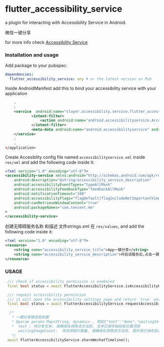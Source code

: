 # flutter_accessibility_service

a plugin for interacting with Accessibility Service in Android.

微信一键分享

for more info check [Accessibility Service](https://developer.android.com/reference/android/accessibilityservice/AccessibilityService)

### Installation and usage

Add package to your pubspec:

```yaml
dependencies:
  flutter_accessibility_service: any # or the latest version on Pub
```

Inside AndroidManifest add this to bind your accessibility service with your application

```xml
    .
    .
    <service  android:name="slayer.accessibility.service.flutter_accessibility_service.AccessibilityListener" android:label="@string/accessibility_service_title" android:permission="android.permission.BIND_ACCESSIBILITY_SERVICE">
            <intent-filter>
                <action android:name="android.accessibilityservice.AccessibilityService" />
            </intent-filter>
            <meta-data android:name="android.accessibilityservice" android:resource="@xml/accessibilityservice" />
    </service>
    .
    .
</application>

```

Create Accesiblity config file named `accessibilityservice.xml` inside `res/xml` and add the following code inside it:

```xml
<?xml version="1.0" encoding="utf-8"?>
<accessibility-service xmlns:android="http://schemas.android.com/apk/res/android"
    android:description="@string/accessibility_service_description" 
    android:accessibilityEventTypes="typeAllMask"
    android:accessibilityFeedbackType="feedbackAllMask"
    android:notificationTimeout="100"
    android:accessibilityFlags="flagDefault|flagIncludeNotImportantViews|flagRetrieveInteractiveWindows"
    android:canRetrieveWindowContent="true"
    android:packageNames="com.tencent.mm"
>
</accessibility-service>

```

创建无障碍服务名称 和描述 文件strings.xml  在 `res/values`, and add the following code inside it:
```xml
<?xml version="1.0" encoding="utf-8"?>
<resource>
    <string name="accessibility_service_title">App一键分享</string>
    <string name="accessibility_service_description">开启该服务后,点击一键分享即可帮您自动粘贴文字,自动选择图片,无需您手动操作.\n\n个别型号的安卓手机,退出App后,手机会主动关闭该功能导致该功能失效.出现该情况时,您可以尝试先关闭再重新开启该服务,或者重启手机.</string>
</resource>

```

### USAGE

```dart
 /// check if accessibility permission is enebaled
 final bool status = await FlutterAccessibilityService.isAccessibilityPermissionEnabled();

 /// request accessibility permission
 /// it will open the accessibility settings page and return `true` once the permission granted.
 final bool status = await FlutterAccessibilityService.requestAccessibilityPermission();

  /*
   * 一键分享微信朋友圈
   * @param params Map<String, dynamic> , 例如{"text":"demo","waitingImageCount":1}
   *  text : 待分享文本, 请确保在调用该方法前, 文本已保存粘贴板位置顶部
      waitingImageCount:  待选择图片数量, 请确保在调用该方法前, 图片刚已保存到相册中,且在相册位置顶部,否则可能分享图片选择有问题
   */
 await FlutterAccessibilityService.shareWechatTimeline();

```
